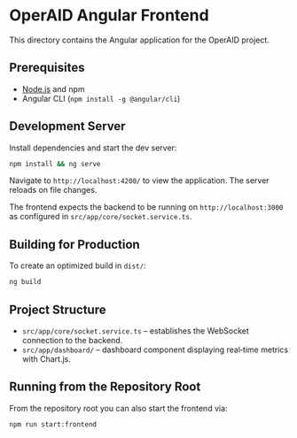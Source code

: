 # OperAID Angular Frontend

This directory contains the Angular application for the OperAID project.

## Prerequisites

- [Node.js](https://nodejs.org/) and npm
- Angular CLI (`npm install -g @angular/cli`)

## Development Server

Install dependencies and start the dev server:

```bash
npm install && ng serve
```

Navigate to `http://localhost:4200/` to view the application. The server reloads on file changes.

The frontend expects the backend to be running on `http://localhost:3000` as configured in `src/app/core/socket.service.ts`.

## Building for Production

To create an optimized build in `dist/`:

```bash
ng build
```

## Project Structure

- `src/app/core/socket.service.ts` – establishes the WebSocket connection to the backend.
- `src/app/dashboard/` – dashboard component displaying real‑time metrics with Chart.js.

## Running from the Repository Root

From the repository root you can also start the frontend via:

```bash
npm run start:frontend
```

